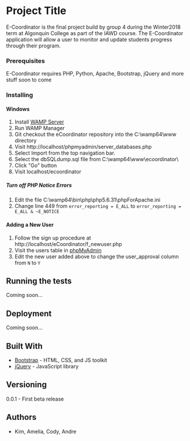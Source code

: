 # Project Title

E-Coordinator is the final project build by group 4 during the Winter2018 term at Algonquin College as part of the IAWD course.
The E-Coordinator application will allow a user to monitor and update students progress through their program.


### Prerequisites

E-Coordinator requires PHP, Python, Apache, Bootstrap, jQuery and more stuff soon to come

### Installing

#### Windows

1. Install [WAMP Server](http://www.wampserver.com/en/#download-wrapper)
2. Run WAMP Manager
3. Git checkout the eCoordinator repository into the C:\wamp64\www directory
4. Visit http://localhost/phpmyadmin/server_databases.php
6. Select Import from the top navigation bar.
7. Select the dbSQLdump.sql file from C:\wamp64\www\ecoordinator\
8. Click "Go" button
9. Visit localhost/ecoordinator

##### Turn off PHP Notice Errors

1. Edit the file C:\wamp64\bin\php\php5.6.31\phpForApache.ini
2. Change line 449 from `error_reporting = E_ALL` to `error_reporting = E_ALL & ~E_NOTICE`

#### Adding a New User

1. Follow the sign up procedure at http://localhost/eCoordinator/f_newuser.php
2. Visit the users table in [phpMyAdmin](http://localhost/phpmyadmin/sql.php?db=ecoordinator&goto=db_structure.php&table=users&pos=0)
3. Edit the new user added above to change the user_approval column from `N` to `Y`
 
## Running the tests

Coming soon...


## Deployment

Coming soon...

## Built With

* [Bootstrap](https://getbootstrap.com/) - HTML, CSS, and JS toolkit
* [jQuery](https://jquery.com/) - JavaScript library



## Versioning

0.0.1 - First beta release

## Authors

* Kim, Amelia, Cody, Andre
